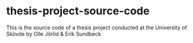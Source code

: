 # thesis-project-source-code
This is the source code of a thesis project conducted at the University of Skövde by Olle Jörlid &amp; Erik Sundbeck
